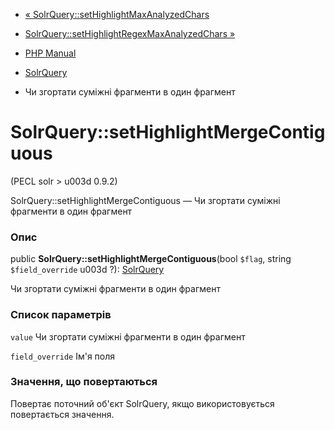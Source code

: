 - [«
SolrQuery::setHighlightMaxAnalyzedChars](solrquery.sethighlightmaxanalyzedchars.md)
- [SolrQuery::setHighlightRegexMaxAnalyzedChars
»](solrquery.sethighlightregexmaxanalyzedchars.md)

- [PHP Manual](index.md)
- [SolrQuery](class.solrquery.md)
- Чи згортати суміжні фрагменти в один фрагмент

# SolrQuery::setHighlightMergeContiguous

(PECL solr \> u003d 0.9.2)

SolrQuery::setHighlightMergeContiguous — Чи згортати суміжні фрагменти
в один фрагмент

### Опис

public **SolrQuery::setHighlightMergeContiguous**(bool `$flag`, string
`$field_override` u003d ?): [SolrQuery](class.solrquery.md)

Чи згортати суміжні фрагменти в один фрагмент

### Список параметрів

`value`
Чи згортати суміжні фрагменти в один фрагмент

`field_override`
Ім'я поля

### Значення, що повертаються

Повертає поточний об'єкт SolrQuery, якщо використовується повертається
значення.
